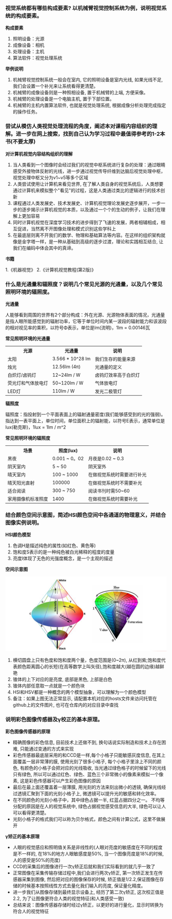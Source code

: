 ### 视觉系统都有哪些构成要素? 以机械臂视觉控制系统为例，说明视觉系统的构成要素。

**构成要素**

1. 照明设备：光源
2. 成像设备：相机
3. 处理设备：主机
4. 算法软件：视觉处理系统

**举例说明**

1. 机械臂视觉控制系统一般会在室内, 它的照明设备是室内光线, 如果光线不足, 我们会设置一个补光来让系统看得更清楚。
2. 机械臂的成像设备则是一种照相设备, 置于机械臂的上端, 方便采像。
3. 机械臂的处理设备是一个电脑主机, 置于下部位置。
4. 机械臂的主机内置算法软件, 也就是视觉处理系统, 根据成像分析处理完成指定的操作任务。

### 尝试从模仿人类视觉处理流程的角度，阐述本对课程内容组织的理解。进一步在网上搜索，找到自己认为学习过程中最值得参考的1-2本书(不要太厚)

**对计算机视觉内容结构组织的理解**

1. 当人类看到一个图像时会经过我们的视觉中枢系统进行复杂的处理：通过眼睛感受外接物体反射的光线，进一步通过视觉传导纤维到达脑后视觉处理中枢，视觉处理中枢又分为v1~v5等多个区域
2. 人类尝试使用让计算机来看见世界, 在了解人类自身的视觉系统后，人类想要通过计算机来模拟整个"看见"的过程，这是人类通过类比的逻辑进行的技术创新
3. 课程通过人类发展史、技术发展史、计算机视觉理论发展史逐步展开，一步一步的逐步揭示计算机视觉的本质，以及通过一个个的生动的例子，让我们在理解上更加容易
4. 同时计算机视觉在深度学习技术的进步得到了飞速的发展，两者相辅相成，相互促进，当然离不开图像处理和模式识别这些学科上
5. 在最底层则离不开我们的数学、物理和基础算法等内容。在这样的组织架构就像是金字塔一样，是一种从基础到高级的逐步过渡，理论和实践相互结合, 让我们在编码中体会其中的真谛。

**书籍**

1.《机器视觉》
2.《计算机视觉教程(第2版)》

### 什么是光通量和辐照度？说明几个常见光源的光通量，以及几个常见照明环境的辐照度。

**光通量**

人能够看到周围的世界有2个部分构成：外在光源、光源物体表面的情况，光通量是指人眼所能感觉到的辐射功率，它等于单位时间内某一波段的辐射能力和该波段的相对视见率的乘积，以符号Φ表示，单位是lm(流明)，1lm = 0.00146瓦

**常见照明环境的光通量**

<table width="700">
    <tr>
        <th>光源</th>
        <th>光通量</th>
        <th>说明</th>
    </tr>
    <tr>
        <td>太阳</td>
        <td>3.566 * 10^28 lm</td>
        <td>我们生存的能量来源</td>
    </tr>
    <tr>
        <td>烛光</td>
        <td>12.56lm (4π)</td>
        <td>光通量的定义</td>
    </tr>
    <tr>
        <td>白炽灯/卤钨灯</td>
        <td>12~24lm / W</td>
        <td>卤钨灯效率高于白炽灯</td>
    </tr>
    <tr>
        <td>荧光灯和气体放电灯</td>
        <td>50~120lm / W</td>
        <td>气体放电灯</td>
    </tr>
    <tr>
        <td>LED灯</td>
        <td>110lm / W</td>
        <td>发光二极管灯</td>
    </tr>
</table>


**辐照度**

辐照度：指投射到一个平面表面上的辐射通量密度(我们能够感受到的光的强弱)。指达到一表平面上，单位时间，单位面积上的辐射能，以符号E表示，通常单位是lux(勒克斯)，1lux = 1lm / m^2

**常见照明环境的辐照度**

<table width="700">
    <tr>
        <th>场景</th>
        <th>照度(lux)</th>
        <th>说明</th>
    </tr>
    <tr>
        <td>黑夜</td>
        <td>0.001 ~ 0。02</td>
        <td>月夜是0.02 ~ 0.3</td>
    </tr>
    <tr>
        <td>阴天室内</td>
        <td>5 ~ 50</td>
        <td>阴天室外</td>
    </tr>
    <tr>
        <td>晴天室内</td>
        <td>100 ~ 1000</td>
        <td>在做视觉系统时需要进行补光</td>
    </tr>
    <tr>
        <td>晴天阳光直射</td>
        <td>100000</td>
        <td>在做视觉系统时不需要补光</td>
    </tr>
    <tr>
        <td>适合阅读</td>
        <td>300 ~ 750</td>
        <td>阅读书刊时需50~60</td>
    </tr>
    <tr>
        <td>家用摄像机标准照度</td>
        <td>1400</td>
        <td>在做视觉系统时需要补光</td>
    </tr>
</table>

### 结合颜色空间示意图，简述HSI颜色空间中各通道的物理意义，并结合图像实例说明。

**HSI颜色模型**

1. 色调H是描述纯色的属性(如红色、黄色等)
2. 饱和度S表示的是一种纯色被白光稀释的程度的度量
3. 亮度I体现了无色的光强度概念，是一个主观的描述

**空间示意图**

<div align="center">
    <img width="600" src="./screenshot/1.png">
</div>

1. 横切圆盘上只有色度和饱和度两个量，色度范围是(0~2π), 从红到紫;饱和度代表颜色距离圆心的长短(在高等数学上叫矢径),饱和度越大(越在圆的边缘)越鲜艳
2. 锥体的上下对应的是亮度, 底部是黑色, 上部是白色
3. 锥体内部任意取一点就是一个颜色块
4. HSI和HSV都是一种概念的两个模型抽象，可以理解为一个颜色模型
5. 备注：如果上图无法正常显示, 请配置本机对应的hosts文件来访问托管在github上的文件图片, 也可在仓库内的对应目录中查找

### 说明彩色图像传感器及γ校正的基本原理。

**彩色图像传感器的原理**

- 精确图像的彩色信息, 目前技术上还做不到, 换句话说实际制造和技术上存在困难, 只能通过变通的方式来实现
- 彩色传感器最底层采用的和CCD是一样,每个小格子只能敏感灰度信息, 在其上面覆盖一层非常薄的膜, 使用光刻了很多小格子, 每个小格子里涂上不同的颜色, 有颜色的小格子会把对应的光线吸收, 当光通过绿色格子的时候留下的光线只有绿色, 所以可以通过红色、绿色、蓝色三个非常微小的像素来模拟一个像素, 这是彩色传感器可以产生彩色图像的原因
- 最后在最上面还覆盖着一层薄膜, 用光刻的方法来刻出微小的透镜, 确保光线经过透镜汇聚到下面的光刻小格子上, 微透镜可以提升光的敏感和转化效率。
- 在不同颜色的光刻小格子中，其中绿色占据一半, 红蓝占据四分之一。 不均等分配的原因是在人的视觉系统中, 绿色占据视觉感受信息的大半, 绿色可以让人可以看得更清楚。
- 光刻小格子的格式我们可以称为贝尔格式，颜色之间有计算公式，这里不做展开

**γ矫正的基本原理**

- 人眼的视觉感应和照明值关系是非线性的(人眼对亮度的敏感度在不同的程度是不一样的, 在18%的地方人眼敏感度是50%, 当一个图像亮度是18%的时候,人的感受是50%的亮度)
- CCD的采集后的图像进行一次γ矫正后就和我们实际看到的就几乎一致了
- 正常图像在采集传输存储过程中,我们会进行两次γ矫正, 第一次矫正发生在传感器采集到图像, 然后把对应的图像保存的时候, 矫正值是1/2.2,保证图像在存储的时候基本按照线性方式去量化我们输入的亮度, 保证量化精度。
- 进一步我们从图像存储到最终显示设备上, 经历了第二次γ矫正, 这次校正值是2.2, 为了让图像更符合人类的视觉特征(和人类感受一致)
- 总结来说：图像传感器存储时经过γ矫正，以更好的进行量化，显示时转换为符合人的视觉特征
